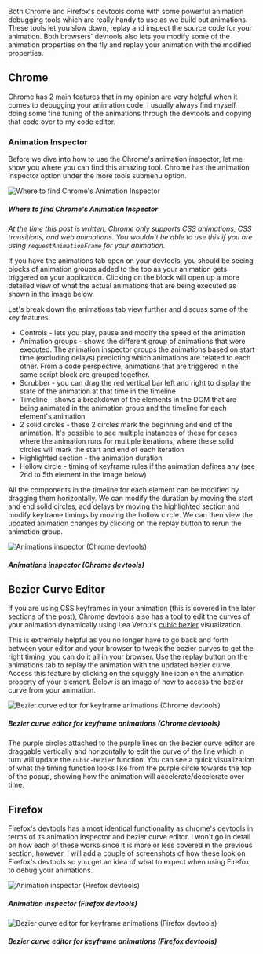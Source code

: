 Both Chrome and Firefox's devtools come with some powerful animation debugging tools which are really handy to use as we build out animations. These tools let you slow down, replay and inspect the source code for your animation. Both browsers' devtools also lets you modify some of the animation properties on the fly and replay your animation with the modified properties.

## Chrome

Chrome has 2 main features that in my opinion are very helpful when it comes to debugging your animation code. I usually always find myself doing some fine tuning of the animations through the devtools and copying that code over to my code editor.

### Animation Inspector

Before we dive into how to use the Chrome's animation inspector, let me show you where you can find this amazing tool. Chrome has the animation inspector option under the more tools submenu option.

![Where to find Chrome's Animation Inspector](assets/post-content/tips/debugging/images/animation_menu_chrome.png)

##### Where to find Chrome's Animation Inspector

_At the time this post is written, Chrome only supports CSS animations, CSS transitions, and web animations. You wouldn't be able to use this if you are using `requestAnimationFrame` for your animation._

If you have the animations tab open on your devtools, you should be seeing blocks of animation groups added to the top as your animation gets triggered on your application. Clicking on the block will open up a more detailed view of what the actual animations that are being executed as shown in the image below.

Let's break down the animations tab view further and discuss some of the key features

- Controls - lets you play, pause and modify the speed of the animation
- Animation groups - shows the different group of animations that were executed. The animation inspector groups the animations based on start time (excluding delays) predicting which animations are related to each other. From a code perspective, animations that are triggered in the same script block are grouped together.
- Scrubber - you can drag the red vertical bar left and right to display the state of the animation at that time in the timeline
- Timeline - shows a breakdown of the elements in the DOM that are being animated in the animation group and the timeline for each element's animation
- 2 solid circles - these 2 circles mark the beginning and end of the animation. It's possible to see multiple instances of these for cases where the animation runs for multiple iterations, where these solid circles will mark the start and end of each iteration
- Highlighted section - the animation duration
- Hollow circle - timing of keyframe rules if the animation defines any (see 2nd to 5th element in the image below)

All the components in the timeline for each element can be modified by dragging them horizontally. We can modify the duration by moving the start and end solid circles, add delays by moving the highlighted section and modify keyframe timings by moving the hollow circle. We can then view the updated animation changes by clicking on the replay button to rerun the animation group.

![Animations inspector (Chrome devtools)](assets/post-content/tips/debugging/images/animation_inspector_chrome.png)

##### Animations inspector (Chrome devtools)

## Bezier Curve Editor

If you are using CSS keyframes in your animation (this is covered in the later sections of the post), Chrome devtools also has a tool to edit the curves of your animation dynamically using Lea Verou's [cubic bezier](cubic-bezier.com) visualization.

This is extremely helpful as you no longer have to go back and forth between your editor and your browser to tweak the bezier curves to get the right timing, you can do it all in your browser. Use the replay button on the animations tab to replay the animation with the updated bezier curve. Access this feature by clicking on the squiggly line icon on the animation property of your element. Below is an image of how to access the bezier curve from your animation.

![Bezier curve editor for keyframe animations (Chrome devtools)](assets/post-content/tips/debugging/images/bezier_chrome.png)

##### Bezier curve editor for keyframe animations (Chrome devtools)

The purple circles attached to the purple lines on the bezier curve editor are draggable vertically and horizontally to edit the curve of the line which in turn will update the `cubic-bezier` function. You can see a quick visualization of what the timing function looks like from the purple circle towards the top of the popup, showing how the animation will accelerate/decelerate over time.

## Firefox

Firefox's devtools has almost identical functionality as chrome's devtools in terms of its animation inspector and bezier curve editor. I won't go in detail on how each of these works since it is more or less covered in the previous section, however, I will add a couple of screenshots of how these look on Firefox's devtools so you get an idea of what to expect when using Firefox to debug your animations.

![Animation inspector (Firefox devtools)](assets/post-content/tips/debugging/images/animation_inspector_firefox.png)

##### Animation inspector (Firefox devtools)

![Bezier curve editor for keyframe animations (Firefox devtools)](assets/post-content/tips/debugging/images/bezier_firefox.png)

##### Bezier curve editor for keyframe animations (Firefox devtools)
